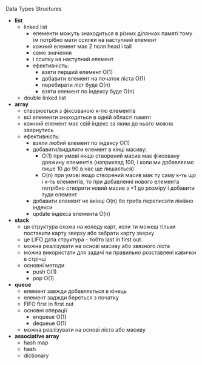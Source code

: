 Data Types Structures
- **list**
    - linked list
      - елементи можуть знаходиться в різних ділянках памяті тому їм потрібно мати ссилки на наступний елемент
      - кожний елемент має 2 поля head i tail
      - саме значення
      - і ссилку на наступний елемент
      - ефективність:
        - взяти перший елемент О(1)
        - добавити елемент на початок ліста О(1)
        - перебирати ліст буде О(n)
        - взяти елемент по індексу буде О(n)
    - double linked list
- **array**
  - створюється з фіксованою к-тю елементів
  - всі елементи знаходяться в одній області памяті
  - кожний елемент має свій індекс за яким до нього можна звернутись
  - ефективність:
    - взяли любий елемент по індексу О(1)
    - добавити/видалити елемент в кінці масиву:
      - О(1) при умові якщо створений масив має фіксовану довжину елементів (наприклад 100, і коли ми добавляємо лише 10 до 90 в нас ще лишається)
      - O(n) при умові якщо створений масив має ту саму к-ть що і к-ть елементів, то при добавленні нового елемента потрібно створити новий масив з +1 до розміру і добавити туди елемент
    - добавити елемент не вкінці O(n) бо треба переписати лінійно індекси
    - update індекса елемента O(n)
- **stack**
  - ця структура схожа на колоду карт, коли ти можеш тільки поставити карту зверху або забрати карту зверху
  - це LIFO дата структура - тобто last in first out
  - можна реалізувати на основі масиву або звязного ліста
  - можна використати для задачі чи правильно розставлені кавички в стрічці
  - основні методи
    - push O(1)
    - pop O(1)
- **queue**
  - елемент завжди добавляється в кінець
  - елемент заджди береться з початку
  - FIFO first in first out
  - основні операції
    - enqueue O(1)
    - dequeue O(1)
  - можна реалізувати на основі ліста або масиву
- **associative array**
    - hash map
    - hash
    - dictionary